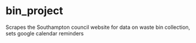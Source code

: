# bin_project
Scrapes the Southampton council website for data on waste bin collection, sets google calendar reminders
